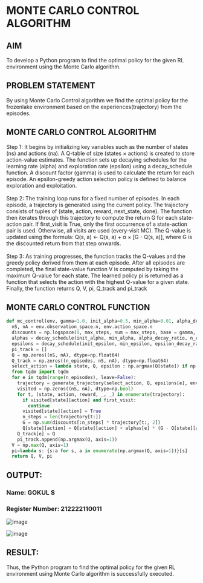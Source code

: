 # MONTE CARLO CONTROL ALGORITHM

## AIM
To develop a Python program to find the optimal policy for the given RL environment using the Monte Carlo algorithm.

## PROBLEM STATEMENT
By using Monte Carlo Control algorithm we find the optimal policy for the frozenlake environment based on the experiences(trajectory) from the episodes.

## MONTE CARLO CONTROL ALGORITHM

Step 1: It begins by initializing key variables such as the number of states (ns) and actions (na). A Q-table of size (states × actions) is created to store action-value estimates. The function sets up decaying schedules for the learning rate (alpha) and exploration rate (epsilon) using a decay_schedule function. A discount factor (gamma) is used to calculate the return for each episode. An epsilon-greedy action selection policy is defined to balance exploration and exploitation.
<br>
<br>
Step 2: The training loop runs for a fixed number of episodes. In each episode, a trajectory is generated using the current policy. The trajectory consists of tuples of (state, action, reward, next_state, done). The function then iterates through this trajectory to compute the return G for each state-action pair. If first_visit is True, only the first occurrence of a state-action pair is used. Otherwise, all visits are used (every-visit MC). The Q-value is updated using the formula: Q(s, a) ← Q(s, a) + α × [G - Q(s, a)], where G is the discounted return from that step onwards.
<br>
<br>
Step 3: As training progresses, the function tracks the Q-values and the greedy policy derived from them at each episode. After all episodes are completed, the final state-value function V is computed by taking the maximum Q-value for each state. The learned policy pi is returned as a function that selects the action with the highest Q-value for a given state. Finally, the function returns Q, V, pi, Q_track and pi_track

## MONTE CARLO CONTROL FUNCTION
```python
def mc_control(env, gamma=1.0, init_alpha=0.5, min_alpha=0.01, alpha_decay_ratio=0.5, init_epsilon=1.0, min_epsilon=0.1, epsilon_decay_ratio=0.9, n_episodes=3000, max_steps=200, first_visit=True):
  nS, nA = env.observation_space.n, env.action_space.n
  discounts = np.logspace(0, max_steps, num = max_steps, base = gamma, endpoint=False)
  alphas = decay_schedule(init_alpha, min_alpha, alpha_decay_ratio, n_episodes)
  epsilons = decay_schedule(init_epsilon, min_epsilon, epsilon_decay_ratio, n_episodes)
  pi_track = []
  Q = np.zeros((nS, nA), dtype=np.float64)
  Q_track = np.zeros((n_episodes, nS, nA), dtype=np.float64)
  select_action = lambda state, Q, epsilon : np.argmax(Q[state]) if np.random.random() > epsilon else np.random.randint(len(Q[state]))
  from tqdm import tqdm
  for e in tqdm(range(n_episodes), leave=False):
    trajectory = generate_trajectory(select_action, Q, epsilons[e], env, max_steps)
    visited = np.zeros((nS, nA), dtype=np.bool)
    for t, (state, action, reward, _, _) in enumerate(trajectory):
      if visited[state][action] and first_visit:
        continue
      visited[state][action] = True
      n_steps = len(trajectory[t:])
      G = np.sum(discounts[:n_steps] * trajectory[t:, 2])
      Q[state][action] = Q[state][action] + alphas[e] * (G - Q[state][action])
    Q_track[e] = Q
    pi_track.append(np.argmax(Q, axis=1))
  V = np.max(Q, axis=1)
  pi=lambda s: {s:a for s, a in enumerate(np.argmax(Q, axis=1))}[s]
  return Q, V, pi
```

## OUTPUT:
### Name: GOKUL S
### Register Number: 212222110011
![image](https://github.com/user-attachments/assets/6e65187e-d5bc-4f84-9a5b-4834d9249945)

![image](https://github.com/user-attachments/assets/e0311429-ebe3-4f0f-ab19-ce59ededc5c7)

## RESULT:
Thus, the Python program to find the optimal policy for the given RL environment using Monte Carlo algorithm is successfully executed.
